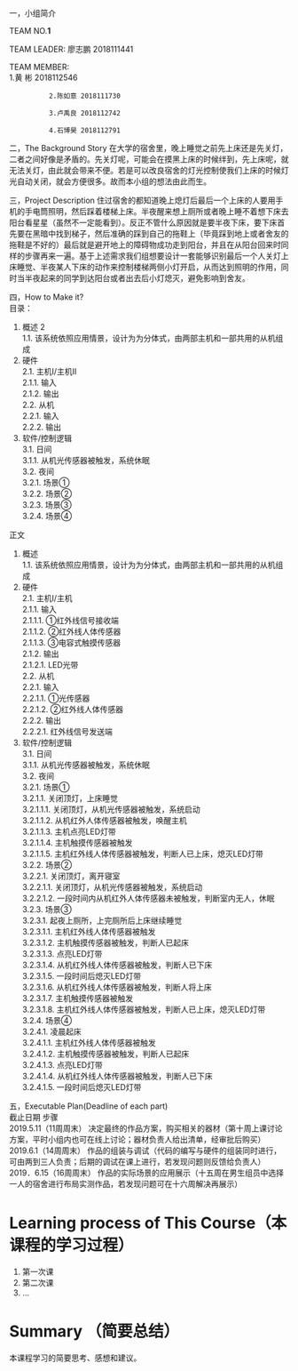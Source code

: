 一，小组简介  

TEAM NO.______1______  

TEAM   LEADER: 廖志鹏 2018111441

TEAM MEMBER:  
              1.黄  彬 2018112546
              
              2.陈如意 2018111730
              
              3.卢禹良 2018112742
              
              4.石博昊 2018112791

二，The Background Story
   在大学的宿舍里，晚上睡觉之前先上床还是先关灯，二者之间好像是矛盾的。先关灯呢，可能会在摸黑上床的时候绊到，先上床呢，就无法关灯，由此就会带来不便。若是可以改良宿舍的灯光控制使我们上床的时候灯光自动关闭，就会方便很多。故而本小组的想法由此而生。  

三，Project Description
   住过宿舍的都知道晚上熄灯后最后一个上床的人要用手机的手电筒照明，然后踩着楼梯上床。半夜醒来想上厕所或者晚上睡不着想下床去阳台看星星（虽然不一定能看到）。反正不管什么原因就是要半夜下床，要下床首先要在黑暗中找到梯子，然后准确的踩到自己的拖鞋上（毕竟踩到地上或者舍友的拖鞋是不好的）最后就是避开地上的障碍物成功走到阳台，并且在从阳台回来时同样的步骤再来一遍。基于上述需求我们组想要设计一套能够识别最后一个人关灯上床睡觉、半夜某人下床的动作来控制楼梯两侧小灯开启，从而达到照明的作用，同时当半夜起来的同学到达阳台或者出去后小灯熄灭，避免影响到舍友。

四，How to Make it?  
目录：  
1.	概述	2  
1.1.	该系统依照应用情景，设计为为分体式，由两部主机和一部共用的从机组成  
2.	硬件  
2.1.	主机Ⅰ/主机Ⅱ  
2.1.1.	输入  
2.1.2.	输出  
2.2.	从机  
2.2.1.	输入  
2.2.2.	输出  
3.	软件/控制逻辑  
3.1.	日间  
3.1.1.	从机光传感器被触发，系统休眠  
3.2.	夜间  
3.2.1.	场景①  
3.2.2.	场景②  
3.2.3.	场景③  
3.2.4.	场景④  

正文
1.	概述  
1.1.	该系统依照应用情景，设计为为分体式，由两部主机和一部共用的从机组成  
2.	硬件  
2.1.	主机Ⅰ/主机  
2.1.1.	输入  
2.1.1.1.	①红外线信号接收端  
2.1.1.2.	②红外线人体传感器  
2.1.1.3.	③电容式触摸传感器  
2.1.2.	输出  
2.1.2.1.	LED光带  
2.2.	从机  
2.2.1.	输入  
2.2.1.1.	①光传感器  
2.2.1.2.	②红外线人体传感器  
2.2.2.	输出  
2.2.2.1.	红外线信号发送端  
3.	软件/控制逻辑  
3.1.	日间  
3.1.1.	从机光传感器被触发，系统休眠  
3.2.	夜间  
3.2.1.	场景①  
3.2.1.1.	关闭顶灯，上床睡觉  
3.2.1.1.1.	关闭顶灯，从机光传感器被触发，系统启动  
3.2.1.1.2.	从机红外人体传感器被触发，唤醒主机  
3.2.1.1.3.	主机点亮LED灯带  
3.2.1.1.4.	主机触摸传感器被触发  
3.2.1.1.5.	主机红外线人体传感器被触发，判断人已上床，熄灭LED灯带  
3.2.2.	场景②  
3.2.2.1.	关闭顶灯，离开寝室  
3.2.2.1.1.	关闭顶灯，从机光传感器被触发，系统启动  
3.2.2.1.2.	一段时间内从机红外人体传感器未被触发，判断室内无人，休眠  
3.2.3.	场景③  
3.2.3.1.	起夜上厕所，上完厕所后上床继续睡觉  
3.2.3.1.1.	主机红外线人体传感器被触发  
3.2.3.1.2.	主机触摸传感器被触发，判断人已起床  
3.2.3.1.3.	点亮LED灯带  
3.2.3.1.4.	从机红外线人体传感器被触发，判断人已下床  
3.2.3.1.5.	一段时间后熄灭LED灯带  
3.2.3.1.6.	从机红外线人体传感器被触发，判断人将上床  
3.2.3.1.7.	主机触摸传感器被触发  
3.2.3.1.8.	主机红外线人体传感器被触发，判断人已上床，熄灭LED灯带  
3.2.4.	场景④  
3.2.4.1.	凌晨起床  
3.2.4.1.1.	主机红外线人体传感器被触发  
3.2.4.1.2.	主机触摸传感器被触发，判断人已起床  
3.2.4.1.3.	点亮LED灯带  
3.2.4.1.4.	从机红外线人体传感器被触发，判断人已下床  
3.2.4.1.5.	一段时间后熄灭LED灯带  

五，Executable Plan(Deadline of each part)  
截止日期                    步骤  
2019.5.11（11周周末）      决定最终的作品方案，购买相关的器材（第十周上课讨论方案，平时小组内也可在线上讨论；器材负责人给出清单，经审批后购买）  
2019.6.1（14周周末）       作品的组装与调试（代码的编写与硬件的组装同时进行，可由两到三人负责；后期的调试在课上进行，若发现问题则反馈给负责人）  
2019．6.15（16周周末）     作品的实际场景的应用展示（十五周在男生组员中选择一人的宿舍进行布局实测作品，若发现问题可在十六周解决再展示）  



# Learning process of This Course（本课程的学习过程）  
1. 第一次课  
2. 第二次课  
3. …

# Summary （简要总结）  
本课程学习的简要思考、感想和建议。  
